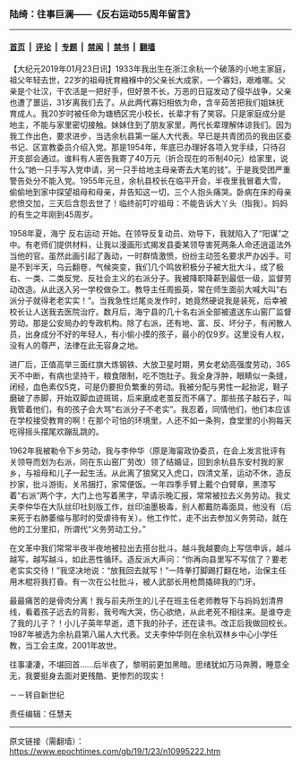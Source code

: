### 陆绮：往事巨澜——《反右运动55周年留言》

---

#### [首页](../../../..?n10995222) &nbsp;|&nbsp; [评论](../../../../../epoch-comment?n10995222) &nbsp;|&nbsp; [专题](../../../../../epoch-special?n10995222) &nbsp;|&nbsp; [禁闻](../../../../../epoch-news?n10995222) &nbsp;|&nbsp; [禁书](../../../../../books?n10995222) &nbsp;|&nbsp; [翻墙](https://github.com/gfw-breaker/nogfw/blob/master/README.md?n10995222)


<div class="post_content" id="artbody" itemprop="articleBody">
 <!-- article content begin -->
 <p>
  【大纪元2019年01月23日讯】1933年我出生在浙江余杭一个破落的小地主家庭，祖父年轻去世，22岁的祖母抚育繈褓中的父亲长大成家，一个寡妇，艰难哪。父亲是个壮汉，干农活是一把好手，但好景不长，万恶的日寇发动了侵华战争，父亲也遭了噩运，31岁离我们去了。从此两代寡妇相依为命，含辛茹苦把我们姐妹抚育成人。我20岁时被任命为塘栖区完小校长，长辈才有了笑容。只是家庭成分是地主，不能与家里密切接触。妹妹住到了朋友家里，两代长辈理解体谅我们。因为我工作出色，要求进步，当选余杭县第一届人大代表。早已是共青团员的我由区委书记、区宣教委员介绍入党。那是1954年，年底已办理好各项入党手续，只待召开支部会通过。谁料有人密告我寄了40万元（折合现在的币制40元）给家里，说什么“她一只手写入党申请，另一只手给地主母亲寄去大笔的钱”。于是我受团严重警告处分不能入党。1955年元旦，余杭县校长在临平开会，半夜里我冒着大雪，偷偷地到家中探望祖母和母亲，并告知这一切，三个人抱头痛哭。卧病在床的母亲悲愤交加，三天后含怨去世了！临终前叮咛祖母：不能告诉大丫头（指我）。妈妈的有生之年刚到45周岁。
 </p>
 <p>
  1958年夏，海宁
  <ok href="https://www.epochtimes.com/gb/tag/%E5%8F%8D%E5%8F%B3%E8%BF%90%E5%8A%A8.html">
   反右运动
  </ok>
  开始。在领导反复动员、劝导下，我就陷入了“阳谋”之中。有老师们提供材料，让我以漫画形式揭发县委某领导害死两条人命还逍遥法外当他的官。虽然此画引起了轰动，一时群情激愤，纷纷主动签名要求严办凶手。可是不到半天，乌云翻卷，气候突变，我们几个鸣放积极分子被大批大斗，成了极右、一类、二类反党、反社会主义的右派分子。我被降职降薪到最低一级，监督劳动改造。从此送入另一学校做杂工。教导主任周振英，常在师生面前大喊大叫“右派分子就得老老实实！”。当我急性烂尾炎发作时，她竟然硬说我是装死，后幸被校长让人送我去医院治疗。数月后，海宁县的几十名右派全部被遣送东山窑厂监督劳动。那是公安局办的专政机构。除了右派，还有地、富、反、坏分子，有闲散人员，出身成分不好的年轻人，有小偷小摸的孩子，最小的仅9岁。这里没有人权，没有人的尊严，法律在此无容身之地。
 </p>
 <p>
  进厂后，正值高举三面红旗大炼钢铁、大放卫星时期，男女老幼高强度劳动，365天不中断，有病也坚持干，粮食限制，吃不饱肚子。我全身浮肿，眼睛似一条缝，闭经，血色素仅5克，可是仍要担负繁重的劳动。我被分配与男性一起抬泥，鞋子磨破了赤脚，开始双脚血迹斑斑，后来磨成老茧反而不痛了。那些孩子敲石子，叫我管着他们，有的孩子会大骂“右派分子不老实”。我忍着，同情他们，他们本应该在学校接受教育的啊！在那个可怕的环境里，人还不如一条狗，食堂里的小狗每天吃得摇头摆尾欢蹦乱跳的。
 </p>
 <p>
  1962年我被勒令下乡劳动，我与李仲华（原是海甯政协委员，在会上发言批评有关领导而划为右派，同在东山窑厂劳改）领了结婚证，回到余杭县东安村我的家乡，与祖母和儿子一起生活。从此离了狼窝又入虎口，四清文革，运动不休，造反抄家，批斗游街，关吊捆打，家常便饭。一年四季手臂上戴个白臂章，黑漆写着“右派”两个字，大门上也写着黑字，早请示晚汇报，常常被拉去义务劳动。我丈夫李仲华在大队丝印社刻版工作，丝印油墨极毒，别人都戴防毒面具，他没有（后来死于右肺萎缩与那时的受虐待有关）。他工作忙，走不出去参加义务劳动，就在他的工分里扣，所谓代“义务劳动工分。”
 </p>
 <p>
  在文革中我们常常半夜半夜地被拉出去搭台批斗。越斗我越要向上写信申诉，越斗越写，越写越斗，如此恶性循环。造反派大声问：“你再向县里写不写信了？要老老实实交待！”我坚决地说：“放我回去就写！”一阵拳打脚踢打翻在地，治保主任用木棍将我打昏。有一次在公社批斗，被人武部长用枪筒撬碎我的门牙。
 </p>
 <p>
  最最痛苦的是骨肉分离！我与前夫所生的儿子在班主任老师教导下与妈妈划清界线，看着孩子远去的背影，我号啕大哭，伤心欲绝，从此老死不相往来。是谁夺走了我的儿子？！小儿子英年早逝，遗下我的孙子，还在读书。改正后我做回校长。1987年被选为余杭县第八届人大代表。丈夫李仲华则在余杭双林乡中心小学任教，当工会主席，2001年故世。
 </p>
 <p>
  往事凄凄，不堪回首……后半夜了，黎明前更加黑暗。思绪犹如万马奔腾，睡意全无，我要挺身去面对更残酷、更惨烈的现实！
 </p>
 <p>
  －－转自新世纪
 </p>
 <p>
  责任编辑：任慧夫
 </p>
 <!-- article content end -->
 <div id="below_article_ad">
 </div>
</div>


---

原文链接（需翻墙）：https://www.epochtimes.com/gb/19/1/23/n10995222.htm
